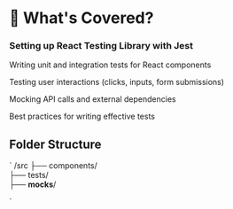 # 🚀 What's Covered?
### Setting up React Testing Library with Jest

 Writing unit and integration tests for React components

 Testing user interactions (clicks, inputs, form submissions)

 Mocking API calls and external dependencies

 Best practices for writing effective tests

## Folder Structure
`
/src
  ├── components/   
  ├── tests/        
  ├── __mocks__/ 

`
